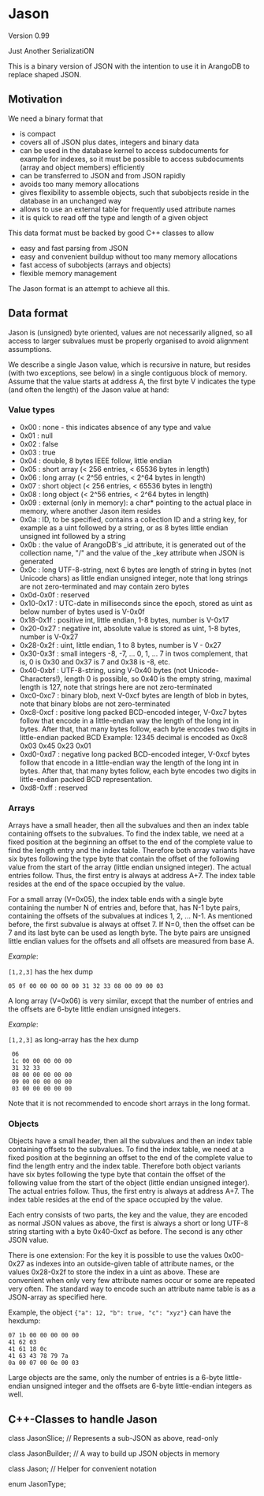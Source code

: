 Jason
=====

Version 0.99

Just Another SerializatiON

This is a binary version of JSON with the intention to use it in
ArangoDB to replace shaped JSON.

Motivation
----------

We need a binary format that

  - is compact
  - covers all of JSON plus dates, integers and binary data
  - can be used in the database kernel to access subdocuments for
    example for indexes, so it must be possible to access subdocuments
    (array and object members) efficiently
  - can be transferred to JSON and from JSON rapidly
  - avoids too many memory allocations
  - gives flexibility to assemble objects, such that subobjects reside
    in the database in an unchanged way
  - allows to use an external table for frequently used attribute names
  - it is quick to read off the type and length of a given object

This data format must be backed by good C++ classes to allow

  - easy and fast parsing from JSON
  - easy and convenient buildup without too many memory allocations
  - fast access of subobjects (arrays and objects)
  - flexible memory management

The Jason format is an attempt to achieve all this.

Data format
-----------

Jason is (unsigned) byte oriented, values are not necessarily aligned, so
all access to larger subvalues must be properly organised to avoid
alignment assumptions.

We describe a single Jason value, which is recursive in nature, but
resides (with two exceptions, see below) in a single contiguous block of
memory. Assume that the value starts at address A, the first byte V 
indicates the type (and often the length) of the Jason value at hand:

### Value types

  - 0x00      : none - this indicates absence of any type and value
  - 0x01      : null
  - 0x02      : false
  - 0x03      : true
  - 0x04      : double, 8 bytes IEEE follow, little endian
  - 0x05      : short array (< 256 entries, < 65536 bytes in length)
  - 0x06      : long array (< 2^56 entries, < 2^64 bytes in length)
  - 0x07      : short object (< 256 entries, < 65536 bytes in length)
  - 0x08      : long object (< 2^56 entries, < 2^64 bytes in length)
  - 0x09      : external (only in memory): a char* pointing to the actual
                place in memory, where another Jason item resides
  - 0x0a      : ID, to be specified, contains a collection ID and a
                string key, for example as a uint followed by a string,
                or as 8 bytes little endian unsigned int followed by a
                string
  - 0x0b      : the value of ArangoDB's _id attribute, it is generated
                out of the collection name, "/" and the value of the
                _key attribute when JSON is generated
  - 0x0c      : long UTF-8-string, next 6 bytes are length of string in
                bytes (not Unicode chars) as little endian unsigned
                integer, note that long strings are not zero-terminated
                and may contain zero bytes
  - 0x0d-0x0f : reserved
  - 0x10-0x17 : UTC-date in milliseconds since the epoch, stored as uint
                as below number of bytes used is V-0x0f
  - 0x18-0x1f : positive int, little endian, 1-8 bytes, number is V-0x17
  - 0x20-0x27 : negative int, absolute value is stored as uint, 1-8
                bytes, number is V-0x27
  - 0x28-0x2f : uint, little endian, 1 to 8 bytes, number is V - 0x27
  - 0x30-0x3f : small integers -8, -7, ... 0, 1, ... 7 in twos complement, 
                that is, 0 is 0x30 and 0x37 is 7 and 0x38 is -8, etc. 
  - 0x40-0xbf : UTF-8-string, using V-0x40 bytes (not Unicode-Characters!), 
                length 0 is possible, so 0x40 is the empty string,
                maximal length is 127, note that strings here are not
                zero-terminated
  - 0xc0-0xc7 : binary blob, next V-0xcf bytes are length of blob in bytes,
                note that binary blobs are not zero-terminated
  - 0xc8-0xcf : positive long packed BCD-encoded integer, V-0xc7 bytes follow
                that encode in a little-endian way the length of the
                long int in bytes. After that, that many bytes follow,
                each byte encodes two digits in little-endian packed BCD
                Example: 12345 decimal is encoded as
                         0xc8 0x03 0x45 0x23 0x01
  - 0xd0-0xd7 : negative long packed BCD-encoded integer, V-0xcf bytes
                follow that encode in a little-endian way the length of
                the long int in bytes. After that, that many bytes
                follow, each byte encodes two digits in little-endian
                packed BCD representation.
  - 0xd8-0xff : reserved

### Arrays

Arrays have a small header, then all the subvalues and then an index
table containing offsets to the subvalues. To find the index table,
we need at a fixed position at the beginning an offset to the end of 
the complete value to find the length entry and the index table.
Therefore both array variants have six bytes following the type byte
that contain the offset of the following value from the start of the 
array (little endian unsigned integer). The actual entries follow. 
Thus, the first entry is always at address A+7. The index table
resides at the end of the space occupied by the value.

For a small array (V=0x05), the index table ends with a single byte
containing the number N of entries and, before that, has N-1 byte pairs,
containing the offsets of the subvalues at indices 1, 2, ... N-1. As
mentioned before, the first subvalue is always at offset 7. If N=0, then
the offset can be 7 and its last byte can be used as length byte. The
byte pairs are unsigned little endian values for the offsets and all
offsets are measured from base A.


*Example*:

`[1,2,3]` has the hex dump 

    05 0f 00 00 00 00 00 31 32 33 08 00 09 00 03 

A long array (V=0x06) is very similar, except that the number of entries
and the offsets are 6-byte little endian unsigned integers.

*Example*:

`[1,2,3]` as long-array has the hex dump

     06 
     1c 00 00 00 00 00
     31 32 33
     08 00 00 00 00 00
     09 00 00 00 00 00
     03 00 00 00 00 00

Note that it is not recommended to encode short arrays in the long format.


### Objects

Objects have a small header, then all the subvalues and then an index
table containing offsets to the subvalues. To find the index table,
we need at a fixed position at the beginning an offset to the end of 
the complete value to find the length entry and the index table.
Therefore both object variants have six bytes following the type byte
that contain the offset of the following value from the start of the 
object (little endian unsigned integer). The actual entries follow.
Thus, the first entry is always at address A+7. The index table
resides at the end of the space occupied by the value.

Each entry consists of two parts, the key and the value, they are
encoded as normal JSON values as above, the first is always a short or
long UTF-8 string starting with a byte 0x40-0xcf as before. The second
is any other JSON value.

There is one extension: For the key it is possible to use the values
0x00-0x27 as indexes into an outside-given table of attribute names, or
the values 0x28-0x2f to store the index in a uint as above. These are
convenient when only very few attribute names occur or some are repeated
very often. The standard way to encode such an attribute name table is
as a JSON-array as specified here.

Example, the object `{"a": 12, "b": true, "c": "xyz"}` can have the hexdump:

    07 1b 00 00 00 00 00
    41 62 03 
    41 61 18 0c 
    41 63 43 78 79 7a
    0a 00 07 00 0e 00 03

Large objects are the same, only the number of entries is a 6-byte
little-endian unsigned integer and the offsets are 6-byte little-endian 
integers as well.


C++-Classes to handle Jason
--------------------------

class JasonSlice;   // Represents a sub-JSON as above, read-only

class JasonBuilder; // A way to build up JSON objects in memory

class Jason;       // Helper for convenient notation

enum JasonType;



